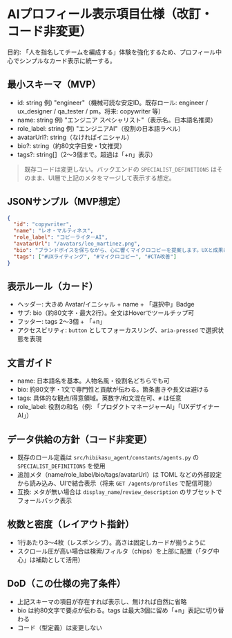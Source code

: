 # AIプロフィール表示項目仕様（改訂・コード非変更）

目的: 「人を指名してチームを編成する」体験を強化するため、プロフィール中心でシンプルなカード表示に統一する。

## 最小スキーマ（MVP）
- id: string 例) "engineer"（機械可読な安定ID。既存ロール: engineer / ux_designer / qa_tester / pm。将来: copywriter 等）
- name: string 例) "エンジニア スペシャリスト"（表示名。日本語名推奨）
- role_label: string 例) "エンジニアAI"（役割の日本語ラベル）
- avatarUrl?: string（なければイニシャル）
- bio?: string（約80文字目安・1文推奨）
- tags?: string[]（2〜3個まで。超過は「+n」表示）

> 既存コードは変更しない。バックエンドの `SPECIALIST_DEFINITIONS` はそのまま、UI層で上記のメタをマージして表示する想定。

## JSONサンプル（MVP想定）
```json
{
  "id": "copywriter",
  "name": "レオ・マルティネス",
  "role_label": "コピーライターAI",
  "avatarUrl": "/avatars/leo_martinez.png",
  "bio": "ブランドボイスを保ちながら、心に響くマイクロコピーを提案します。UXと成果に直結する言葉選びを支援。",
  "tags": ["#UXライティング", "#マイクロコピー", "#CTA改善"]
}
```

## 表示ルール（カード）
- ヘッダー: 大きめ Avatar/イニシャル + name + 「選択中」Badge
- サブ: bio（約80文字・最大2行）。全文はHoverでツールチップ可
- フッター: tags 2〜3個 + 「+n」
- アクセスビリティ: `button` としてフォーカスリング、`aria-pressed` で選択状態を表現

## 文言ガイド
- name: 日本語名を基本。人物名風・役割名どちらでも可
- bio: 約80文字・1文で専門性と貢献が伝わる。箇条書きや長文は避ける
- tags: 具体的な観点/得意領域。英数字/和文混在可、`#` は任意
- role_label: 役割の和名（例: 「プロダクトマネージャーAI」「UXデザイナーAI」）

## データ供給の方針（コード非変更）
- 既存のロール定義は `src/hibikasu_agent/constants/agents.py` の `SPECIALIST_DEFINITIONS` を使用
- 追加メタ（name/role_label/bio/tags/avatarUrl）は TOML などの外部設定から読み込み、UIで結合表示（将来 `GET /agents/profiles` で配信可能）
- 互換: メタが無い場合は `display_name`/`review_description` のサブセットでフォールバック表示

## 枚数と密度（レイアウト指針）
- 1行あたり3〜4枚（レスポンシブ）。高さは固定しカードが揃うように
- スクロール圧が高い場合は検索/フィルタ（chips）を上部に配置（「タグ中心」は補助として活用）

## DoD（この仕様の完了条件）
- 上記スキーマの項目が存在すれば表示し、無ければ自然に省略
- bio は約80文字で要点が伝わる。tags は最大3個に留め「+n」表記に切り替わる
- コード（型定義）は変更しない
